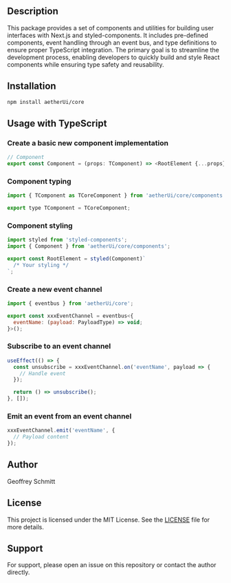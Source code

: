 ## Description

This package provides a set of components and utilities for building user interfaces with Next.js and styled-components.
It includes pre-defined components, event handling through an event bus, and type definitions to ensure proper
TypeScript integration. The primary goal is to streamline the development process, enabling developers to quickly build
and style React components while ensuring type safety and reusability.

## Installation

```sh
npm install aetherUi/core
```

## Usage with TypeScript

### Create a basic new component implementation

```js
// Component
export const Component = (props: TComponent) => <RootElement {...props} />;
```

### Component typing

```js
import { TComponent as TCoreComponent } from 'aetherUi/core/components';

export type TComponent = TCoreComponent;
```

### Component styling

```js
import styled from 'styled-components';
import { Component } from 'aetherUi/core/components';

export const RootElement = styled(Component)`
  /* Your styling */
`;
```

### Create a new event channel

```js
import { eventbus } from 'aetherUi/core';

export const xxxEventChannel = eventbus<{
  eventName: (payload: PayloadType) => void;
}>();
```

### Subscribe to an event channel

```js
useEffect(() => {
  const unsubscribe = xxxEventChannel.on('eventName', payload => {
    // Handle event
  });

  return () => unsubscribe();
}, []);
```

### Emit an event from an event channel

```js
xxxEventChannel.emit('eventName', {
  // Payload content
});
```

## Author

Geoffrey Schmitt

## License

This project is licensed under the MIT License. See the [LICENSE](LICENSE) file for more details.

## Support

For support, please open an issue on this repository or contact the author directly.